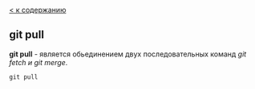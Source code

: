 [< к содержанию](./readme.md)

## git pull

**git pull** - является обьединением двух последовательных команд *git fetch и git merge*.

````bash=
git pull
````